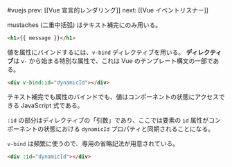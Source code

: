 #vuejs
prev: [[Vue 宣言的レンダリング]]
next: [[Vue イベントリスナー]]

mustaches (二重中括弧) はテキスト補完にのみ用いる。
```html
<h1>{{ message }}</h1>
```
値を属性にバインドするには、`v-bind` ディレクティブを用いる。
**ディレクティブ**は `v-` から始まる特別な属性で、これは Vue のテンプレート構文の一部である。
```html
<div v-bind:id="dynamicId"></div>
```
テキスト補完でも属性のバインドでも、値はコンポーネントの状態にアクセスできる JavaScript 式である。

`:id` の部分はディレクティブの「引数」であり、ここでは要素の `id` 属性がコンポーネントの状態における `dynamicId` プロパティと同期されることになる。

`v-bind` は頻繁に使うので、専用の省略記法が用意されている。
```html
<div :id="dynamicId"></div>
```
